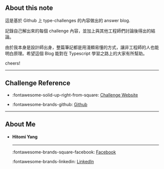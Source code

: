 ## About this note

這是基於 Github 上 type-challenges 的內容做出的 answer blog.

記錄自己解出來的每個 challenge 內容，並加上與其他工程師們討論後得出的結論。

由於我本身是設計師出身，整篇筆記都是用淺顯易懂的方式，讓非工程師的人也能明白原理。希望這個 Blog 能對在 Typescript 學習之路上的大家有所幫助。

cheers!

---

## Challenge Reference

<div class="grid cards" markdown>

-   :fontawesome-solid-up-right-from-square: [Challenge Website](https://tsch.js.org/)

-   :fontawesome-brands-github: [Github](https://github.com/type-challenges/type-challenges)

</div>

---

## About Me

<div class="grid cards" markdown>

-   #### Hitomi Yang

    ***

    :fontawesome-brands-square-facebook: [Facebook](https://www.facebook.com/Hitomi.yang)

    :fontawesome-brands-linkedin: [LinkedIn](https://www.linkedin.com/in/hitomi-yang/)

</div>

